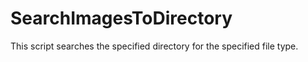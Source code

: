 # SearchImagesToDirectory

This script searches the specified directory for the specified file type.
